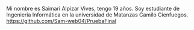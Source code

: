 Mi nombre es Saimari Alpizar Vives, tengo 19 años. Soy estudiante de Ingeniería Informática en la universidad de Matanzas Camilo Cienfuegos. 
https://github.com/Sam-web04/PruebaFinal 
<!---
saimarialpizar/saimarialpizar is a ✨ special ✨ repository because its `README.md` (this file) appears on your GitHub profile.
You can click the Preview link to take a look at your changes.
--->
